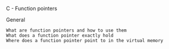 C - Function pointers

General

    What are function pointers and how to use them
    What does a function pointer exactly hold
    Where does a function pointer point to in the virtual memory


